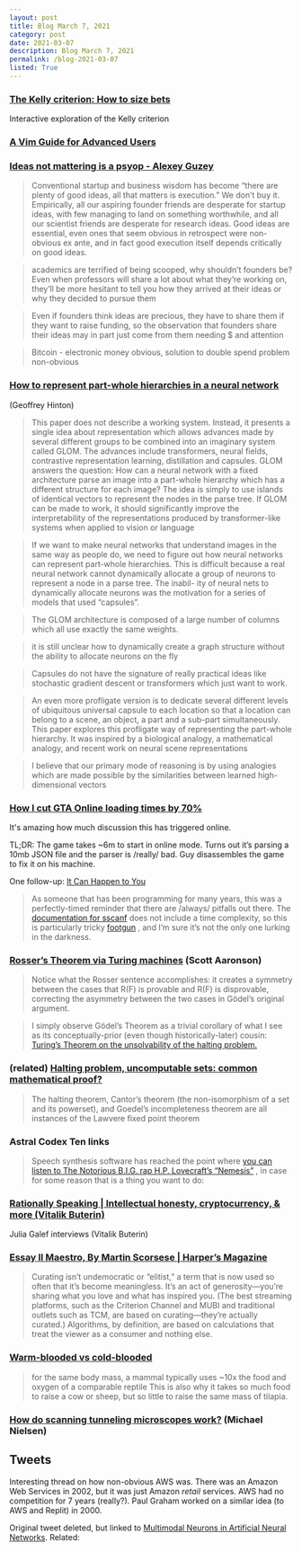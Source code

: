 ```yaml
---
layout: post
title: Blog March 7, 2021
category: post
date: 2021-03-07
description: Blog March 7, 2021
permalink: /blog-2021-03-07
listed: True
---
```


### [The Kelly criterion: How to size bets](https://explore.paulbutler.org/bet/)

Interactive exploration of the Kelly criterion

### [A Vim Guide for Advanced Users](https://thevaluable.dev/vim-advanced/)

### [Ideas not mattering is a psyop - Alexey Guzey](https://guzey.com/ideas-not-mattering-is-a-psyop/)

> Conventional startup and business wisdom has become “there are plenty of good ideas, all that matters is execution.” We don’t buy it.
> Empirically, all our aspiring founder friends are desperate for startup ideas, with few managing to land on something worthwhile, and all our scientist friends are desperate for research ideas.
> Good ideas are essential, even ones that seem obvious in retrospect were non-obvious ex ante, and in fact good execution itself depends critically on good ideas.

> academics are terrified of being scooped, why shouldn’t founders be?
> Even when professors will share a lot about what they’re working on, they’ll be more hesitant to tell you how they arrived at their ideas or why they decided to pursue them

> Even if founders think ideas are precious, they have to share them if they want to raise funding, so the observation that founders share their ideas may in part just come from them needing $ and attention

> Bitcoin - electronic money obvious, solution to double spend problem non-obvious

### [How to represent part-whole hierarchies in a neural network](https://arxiv.org/abs/2102.12627)

(Geoffrey Hinton)

> This paper does not describe a working system. Instead, it presents a single idea about representation which allows advances made by several different groups to be combined into an imaginary system called GLOM. The advances include transformers, neural fields, contrastive representation learning, distillation and capsules. GLOM answers the question: How can a neural network with a fixed architecture parse an image into a part-whole hierarchy which has a different structure for each image? The idea is simply to use islands of identical vectors to represent the nodes in the parse tree. If GLOM can be made to work, it should significantly improve the interpretability of the representations produced by transformer-like systems when applied to vision or language

> If we want to make neural networks that understand images in the same way as people do, we need to figure out how neural networks can represent part-whole hierarchies. This is difficult because a real neural network cannot dynamically allocate a group of neurons to represent a node in a parse tree. The inabil- ity of neural nets to dynamically allocate neurons was the motivation for a series of models that used “capsules”.

> The GLOM architecture is composed of a large number of columns which all use exactly the same weights.

> it is still unclear how to dynamically create a graph structure without the ability to allocate neurons on the fly

> Capsules do not have the signature of really practical ideas like stochastic gradient descent or transformers which just want to work.

> An even more profligate version is to dedicate several different levels of ubiquitous universal capsule to each location so that a location can belong to a scene, an object, a part and a sub-part simultaneously. This paper explores this profligate way of representing the part-whole hierarchy. It was inspired by a biological analogy, a mathematical analogy, and recent work on neural scene representations

> I believe that our primary mode of reasoning is by using analogies which are made possible by the similarities between learned high-dimensional vectors

### [How I cut GTA Online loading times by 70%](https://nee.lv/2021/02/28/How-I-cut-GTA-Online-loading-times-by-70/)

It's amazing how much discussion this has triggered online.

TL;DR:
The game takes ~6m to start in online mode. Turns out it’s parsing a 10mb JSON file and the parser is /really/ bad. Guy disassembles the game to fix it on his machine.

One follow-up: [It Can Happen to You](https://www.mattkeeter.com/blog/2021-03-01-happen/)
> As someone that has been programming for many years, this was a perfectly-timed reminder that there are /always/ pitfalls out there. The  [documentation for sscanf](https://en.cppreference.com/w/cpp/io/c/fscanf)  does not include a time complexity, so this is particularly tricky  [footgun](https://en.wiktionary.org/wiki/footgun) , and I’m sure it’s not the only one lurking in the darkness.

### [Rosser’s Theorem via Turing machines](https://www.scottaaronson.com/blog/?p=710) (Scott Aaronson)

> Notice what the Rosser sentence accomplishes: it creates a symmetry between the cases that R(F) is provable and R(F) is disprovable, correcting the asymmetry between the two cases in Gödel’s original argument.

> I simply observe Gödel’s Theorem as a trivial corollary of what I see as its conceptually-prior (even though historically-later) cousin:  [Turing’s Theorem on the unsolvability of the halting problem.](http://en.wikipedia.org/wiki/Halting_problem)

### (related) [Halting problem, uncomputable sets: common mathematical proof?](https://cstheory.stackexchange.com/a/10636/4126)

> The halting theorem, Cantor’s theorem (the non-isomorphism of a set and its powerset), and Goedel’s incompleteness theorem are all instances of the Lawvere fixed point theorem

### Astral Codex Ten links

> Speech synthesis software has reached the point where  [you can listen to The Notorious B.I.G. rap H.P. Lovecraft’s “Nemesis”](https://www.youtube.com/watch?v=tp2IuT-cgHc&feature=youtu.be) , in case for some reason that is a thing you want to do:

### [Rationally Speaking | Intellectual honesty, cryptocurrency, & more (Vitalik Buterin)](http://rationallyspeakingpodcast.org/show/episode-253-intellectual-honesty-cryptocurrency-more-vitalik.html)

Julia Galef interviews (Vitalik Buterin)

### [Essay Il Maestro, By Martin Scorsese | Harper’s Magazine](https://harpers.org/archive/2021/03/il-maestro-federico-fellini-martin-scorsese/)
> Curating isn’t undemocratic or “elitist,” a term that is now used so often that it’s become meaningless. It’s an act of generosity—you’re sharing what you love and what has inspired you. (The best streaming platforms, such as the Criterion Channel and MUBI and traditional outlets such as TCM, are based on curating—they’re actually curated.) Algorithms, by definition, are based on calculations that treat the viewer as a consumer and nothing else.

### [Warm-blooded vs cold-blooded](https://astralcodexten.substack.com/p/shilling-for-big-mitochondria#comment-1397757)

> for the same body mass, a mammal typically uses ~10x the food and oxygen of a comparable reptile
> This is also why it takes so much food to raise a cow or sheep, but so little to raise the same mass of tilapia.

### [How do scanning tunneling microscopes work?](https://futureofmatter.com/stm.html) (Michael Nielsen)

## Tweets

<Tweet tweetLink="https://twitter.com/amasad/status/1368211331967447043" />

Interesting thread on how non-obvious AWS was. There was an Amazon Web Services in 2002, but it was just Amazon *retail* services. AWS had no competition for 7 years (really?). Paul Graham worked on a similar idea (to AWS and Replit) in 2000.

<Tweet tweetLink="https://twitter.com/NGKabra/status/1368069088124149760" />
<Tweet tweetLink="https://twitter.com/ch402/status/1367582782747111428" />

Original tweet deleted, but linked to [Multimodal Neurons in Artificial Neural Networks](https://distill.pub/2021/multimodal-neurons/). Related:

<Tweet tweetLink="https://twitter.com/moyix/status/1367575109305794563" />
<Tweet tweetLink="https://twitter.com/bgavran3/status/1367580038783188995" />
<Tweet tweetLink="https://twitter.com/_mattowen/status/1365671984034635779" />
<Tweet tweetLink="https://twitter.com/StellaMazeika/status/1365867641001271297" />
<Tweet tweetLink="https://twitter.com/taktoa1/status/1366207824989216771" />
<Tweet tweetLink="https://twitter.com/alonamit/status/1365861135115636739" />
<Tweet tweetLink="https://twitter.com/notsocialfatman/status/1365545567623942144" />
<Tweet tweetLink="https://twitter.com/paulg/status/1365824865048145920" />
